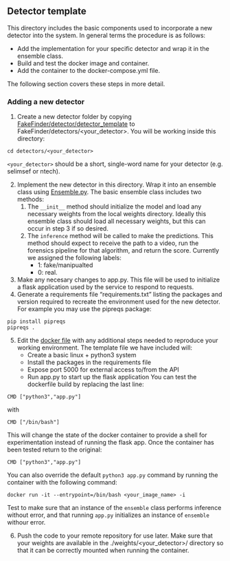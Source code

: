 ## Detector template
This directory includes the basic components used to incorporate a new detector into the system.  In general terms the procedure is as follows:
- Add the implementation for your specific detector and wrap it in the ensemble class.
- Build and test the docker image and container.
- Add the container to the docker-compose.yml file.

The following section covers these steps in more detail.
### Adding a new detector

1. Create a new detector folder by copying [FakeFinder/detector/detector_template](https://github.com/IQTLabs/FakeFinder/tree/template/detectors/detector_template) to FakeFinder/detectors/<your_detector>. You will be working inside this directory:
```
cd detectors/<your_detector>
```
`<your_detector>` should be a short, single-word name for your detector (e.g. selimsef or ntech).

2. Implement the new detector in this directory.  Wrap it into an ensemble class using [Ensemble.py](https://github.com/IQTLabs/FakeFinder/blob/template/detectors/detector_template/ensemble.py).  The basic ensemble class includes two methods:
    1. The ```__init__``` method should initialize the model and load any necessary weights from the local weights directory.  Ideally this ensemble class should load all necessary weights, but this can occur in step 3 if so desired.
    2. The ```inference``` method will be called to make the predictions.  This method should expect to receive the path to a video, run the forensics pipeline for that algorithm, and return the score.  Currently we assigned the following labels:
        - 1: fake/manipualted
        - 0: real.
3. Make any necesary changes to app.py.  This file will be used to initialize a flask application used by the service to respond to requests.
4. Generate a requirements file “requirements.txt” listing the packages and version required to recreate the environment used for the new detector.  For example you may use the pipreqs package:
```
pip install pipreqs
pipreqs .
```
5. Edit the [docker file](https://github.com/IQTLabs/FakeFinder/blob/template/detectors/detector_template/Dockerfile) with any additional steps needed to reproduce your working environment.  The template file we have included will:
    - Create a basic linux + python3 system
    - Install the packages in the requirements file
    - Expose port 5000 for external access to/from the API
    - Run app.py to start up the flask application
You can test the dockerfile build by replacing the last line:
```
CMD ["python3","app.py"]
```
with
```
CMD ["/bin/bash"]
```
This will change the state of the docker container to provide a shell for experimentation instead of running the flask app.  Once the container has been tested return to the original:
```
CMD ["python3","app.py"]
```
You can also override the default `python3 app.py` command by running the container with the following command:
```
docker run -it --entrypoint=/bin/bash <your_image_name> -i
```
Test to make sure that an instance of the `ensemble` class performs inference without error, and that running `app.py` initializes an instance of `ensemble` withour error.

6. Push the code to your remote repository for use later.  Make sure that your weights are available in the ./weights/<your_detector>/ directory so that it can be correctly mounted when running the container.

